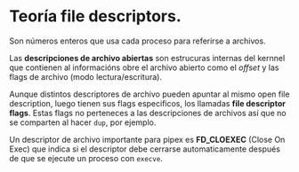 # Teoría file descriptors.

Son números enteros que usa cada proceso para referirse a archivos. 

Las **descripciones de archivo abiertas** son estrucuras internas del kernnel que contienen al informacións obre el archivo abierto como el *offset* y las flags de archivo (modo lectura/escritura).

Aunque distintos descriptores de archivo pueden apuntar al mismo open file description, luego tienen sus flags especificos, los llamadas **file descriptor flags**. Estas flags no perteneces a las descripciones de archivos así que no se comparten al hacer `dup`, por ejemplo.

Un descriptor de archivo importante para pipex es **FD_CLOEXEC** (Close On Exec) que indica si el descriptor debe cerrarse automaticamente después de que se ejecute un proceso con `execve`.